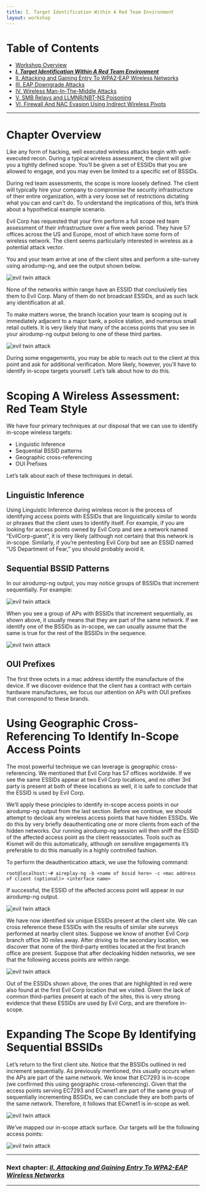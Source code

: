 ```yaml
---
title: I. Target Identification Within A Red Team Environment
layout: workshop
---
```


# Table of Contents

   * [Workshop Overview](http://solstice.kennethsun.net/workshops/advanced-wireless-attacks/)
   * ***[I. Target Identification Within A Red Team Environment](http://solstice.kennethsun.net/workshops/advanced-wireless-attacks/i-target-identification-within-a-red-team-environment/)***
   * [II. Attacking and Gaining Entry To WPA2-EAP Wireless Networks](http://solstice.kennethsun.net/workshops/advanced-wireless-attacks/ii-attacking-and-gaining-entry-to-wpa2-eap-wireless-networks/)
   * [III. EAP Downgrade Attacks](http://solstice.kennethsun.net/workshops/advanced-wireless-attacks/iii-eap-downgrade-attacks/)
   * [IV. Wireless Man-In-The-Middle Attacks](http://solstice.kennethsun.net/workshops/advanced-wireless-attacks/iv-wireless-man-in-the-middle-attacks/)
   * [V. SMB Relays and LLMNR/NBT-NS Poisoning](http://solstice.kennethsun.net/workshops/advanced-wireless-attacks/v-smb-relays-and-llmnr-nbt-ns-poisoning/)
   * [VI. Firewall And NAC Evasion Using Indirect Wireless Pivots](http://solstice.kennethsun.net/workshops/advanced-wireless-attacks/vi-firewall-and-nac-evasion-using-indirect-wireless-pivots/)

---

# Chapter Overview

Like any form of hacking, well executed wireless attacks begin with well-executed recon. During a typical wireless assessment, the client will give you a tightly defined scope. You’ll be given a set of ESSIDs that you are allowed to engage, and you may even be limited to a specific set of BSSIDs.

During red team assessments, the scope is more loosely defined. The client will typically hire your company to compromise the security infrastructure of their entire organization, with a very loose set of restrictions dictating what you can and can’t do. To understand the implications of this, let’s think about a hypothetical example scenario. 

Evil Corp has requested that your firm perform a full scope red team assessment of their infrastructure over a five week period. They have 57 offices across the US and Europe, most of which have some form of wireless network. The client seems particularly interested in wireless as a potential attack vector.

You and your team arrive at one of the client sites and perform a site-survey using airodump-ng, and see the output shown below.

![evil twin attack](http://solstice.kennethsun.net/images/workshops/awae/i/image-1.png)

None of the networks within range have an ESSID that conclusively ties them to Evil Corp. Many of them do not broadcast ESSIDs, and as such lack any identification at all.

To make matters worse, the branch location your team is scoping out is immediately adjacent to a major bank, a police station, and numerous small retail outlets. It is very likely that many of the access points that you see in your airodump-ng output belong to one of these third parties. 

![evil twin attack](http://solstice.kennethsun.net/images/workshops/awae/i/image-2.png)

During some engagements, you may be able to reach out to the client at this point and ask for additional verification. More likely, however, you’ll have to identify in-scope targets yourself. Let’s talk about how to do this.

# Scoping A Wireless Assessment: Red Team Style

We have four primary techniques at our disposal that we can use to identify in-scope wireless targets:

 - Linguistic Inference
 - Sequential BSSID patterns
 - Geographic cross-referencing
 - OUI Prefixes

Let’s talk about each of these techniques in detail.

## Linguistic Inference

Using Linguistic Inference during wireless recon is the process of identifying access points with ESSIDs that are linguistically similar to words or phrases that the client uses to identify itself. For example, if you are looking for access points owned by Evil Corp and see a network named “EvilCorp-guest”, it is very likely (although not certain) that this network is in-scope. Similarly, if you’re pentesting Evil Corp but see an ESSID named “US Department of Fear,” you should probably avoid it.

## Sequential BSSID Patterns

In our airodump-ng output, you may notice groups of BSSIDs that increment sequentially. For example:

![evil twin attack](http://solstice.kennethsun.net/images/workshops/awae/i/image-4.png)

When you see a group of APs with BSSIDs that increment sequentially, as shown above, it usually means that they are part of the same network. If we identify one of the BSSIDs as in-scope, we can usually assume that the same is true for the rest of the BSSIDs in the sequence.

![evil twin attack](http://solstice.kennethsun.net/images/workshops/awae/i/image-5.png)

## OUI Prefixes

The first three octets in a mac address identify the manufacture of the device. If we discover evidence that the client has a contract with certain hardware manufactures, we focus our attention on APs with OUI prefixes that correspond to these brands.

# Using Geographic Cross-Referencing To Identify In-Scope Access Points

The most powerful technique we can leverage is geographic cross-referencing. We mentioned that Evil Corp has 57 offices worldwide. If we see the same ESSIDs appear at two Evil Corp locations, and no other 3rd party is present at both of these locations as well, it is safe to conclude that the ESSID is used by Evil Corp.

We’ll apply these principles to identify in-scope access points in our airodump-ng output from the last section. Before we continue, we should attempt to decloak any wireless access points that have hidden ESSIDs. We do this by very briefly deauthenticating one or more clients from each of the hidden networks. Our running airodump-ng session will then sniff the ESSID of the affected access point as the client reassociates. Tools such as Kismet will do this automatically, although on sensitive engagements it’s preferable to do this manually in a highly controlled fashion.

To perform the deauthentication attack, we use the following command:

	root@localhost:~# aireplay-ng -b <name of bssid here> -c <mac address of client (optional)> <interface name>

If successful, the ESSID of the affected access point will appear in our airodump-ng output.

![evil twin attack](http://solstice.kennethsun.net/images/workshops/awae/i/image-6.png)

We have now identified six unique ESSIDs present at the client site. We can cross reference these ESSIDs with the results of similar site surveys performed at nearby client sites. Suppose we know of another Evil Corp branch office 30 miles away. After driving to the secondary location, we discover that none of the third-party entities located at the first branch office are present. Suppose that after decloaking hidden networks, we see that the following access points are within range. 

![evil twin attack](http://solstice.kennethsun.net/images/workshops/awae/i/image-7.png)

Out of the ESSIDs shown above, the ones that are highlighted in red were also found at the first Evil Corp location that we visited. Given the lack of common third-parties present at each of the sites, this is very strong evidence that these ESSIDs are used by Evil Corp, and are therefore in-scope.

# Expanding The Scope By Identifying Sequential BSSIDs 

Let’s return to the first client site. Notice that the BSSIDs outlined in red increment sequentially. As previously mentioned, this usually occurs when the APs are part of the same network. We know that EC7293 is in-scope (we confirmed this using geographic cross-referencing). Given that the access points serving EC7293 and ECwnet1 are part of the same group of sequentially incrementing BSSIDs, we can conclude they are both parts of the same network. Therefore, it follows that ECwnet1 is in-scope as well.

![evil twin attack](http://solstice.kennethsun.net/images/workshops/awae/i/image-8.png)

We’ve mapped our in-scope attack surface. Our targets will be the following access points:

![evil twin attack](http://solstice.kennethsun.net/images/workshops/awae/i/image-9.png)

---

### Next chapter: *[II. Attacking and Gaining Entry To WPA2-EAP Wireless Networks](http://solstice.kennethsun.net/workshops/advanced-wireless-attacks/ii-attacking-and-gaining-entry-to-wpa2-eap-wireless-networks/)*

---
